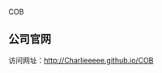 COB
<h2>公司官网</h2>
访问网址：<a href="http://Charlieeeee.github.io/COB">http://Charlieeeee.github.io/COB</a>
